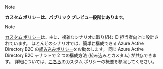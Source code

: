 >[!NOTE]
> **カスタム ポリシーは、パブリック プレビュー段階にあります。**

>[!NOTE]
> [カスタム ポリシー](..\articles\active-directory-b2c\active-directory-b2c-overview-custom.md#custom-policies)は、主に、複雑なシナリオに取り組む ID 担当者向けに設計されています。 ほとんどのシナリオでは、簡単に構成できる Azure Active Directory B2C の[組み込みポリシー](..\articles\active-directory-b2c\active-directory-b2c-overview-custom.md)をお勧めします。 同じ Azure Active Directory B2C テナントで 2 つの構成方法 (組み込みとカスタム) が共存できます。 詳細については、[こちら](..\articles\active-directory-b2c\active-directory-b2c-overview-custom.md)のカスタム ポリシーの概要を参照してください。

